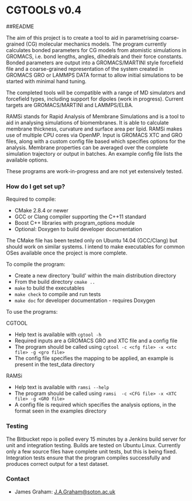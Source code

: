 # CGTOOLS v0.4
##README

The aim of this project is to create a tool to aid in parametrising coarse-grained (CG) molecular mechanics models.  The program currently calculates bonded parameters for CG models from atomistic simulations in GROMACS, i.e. bond lengths, angles, dihedrals and their force constants.
Bonded parameters are output into a GROMACS/MARTINI style forcefield file and a coarse-grained representation of the system created in GROMACS GRO or LAMMPS DATA format to allow initial simulations to be started with minimal hand tuning.

The completed tools will be compatible with a range of MD simulators and forcefield types, including support for dipoles (work in progress).  Current targets are GROMACS/MARTINI and LAMMPS/ELBA.

RAMSi stands for Rapid Analysis of Membrane Simulations and is a tool to aid in analysing simulations of biomembranes.  It is able to calculate membrane thickness, curvature and surface area per lipid.  RAMSi makes use of multiple CPU cores via OpenMP.
Input is GROMACS XTC and GRO files, along with a custom config file based which specifies options for the analysis. Membrane properties can be averaged over the complete simulation trajectory or output in batches.  An example config file lists the available options.

These programs are work-in-progress and are not yet extensively tested.

### How do I get set up? ###

Required to compile:

* CMake 2.8.4 or newer
* GCC or Clang compiler supporting the C++11 standard
* Boost C++ libraries with program\_options module
* Optional: Doxygen to build developer documentation

The CMake file has been tested only on Ubuntu 14.04 (GCC/Clang) but should work on similar systems.
I intend to make executables for common OSes available once the project is more complete.

To compile the program:

* Create a new directory 'build' within the main distribution directory
* From the build directory `cmake ..`
* `make` to build the executables
* `make check` to compile and run tests
* `make doc` for developer documentation - requires Doxygen

To use the programs:

CGTOOL
* Help text is available with `cgtool -h`
* Required inputs are a GROMACS GRO and XTC file and a config file
* The program should be called using `cgtool -c <cfg file> -x <xtc file> -g <gro file>`
* The config file specifies the mapping to be applied, an example is present in the test\_data directory

RAMSi
* Help text is available with `ramsi --help`
* The program should be called using `ramsi  -c <CFG file> -x <XTC file> -g <GRO file>`
* A config file is required which specifies the analysis options, in the format seen in the examples directory

### Testing ###
The Bitbucket repo is polled every 15 minutes by a Jenkins build server for unit and integration testing.  Builds are tested on Ubuntu Linux.
Currently only a few source files have complete unit tests, but this is being fixed.  Integration tests ensure that the program compiles successfully and produces correct output for a test dataset.

### Contact ###

* James Graham: <J.A.Graham@soton.ac.uk>
